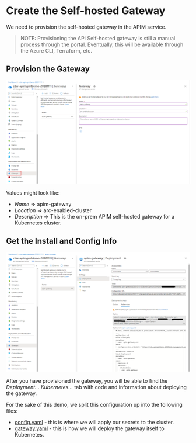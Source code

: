 # Create the Self-hosted Gateway

We need to provision the self-hosted gateway in the APIM service.

> NOTE: Provisioning the API Self-hosted gateway is still a manual process through the portal. Eventually, this will 
> be available through the Azure CLI, Terraform, etc.

## Provision the Gateway

![Image of API Self-Hosted Gateway Creation](/assets/apim-gateway-screenshot.png)

Values might look like:

* _Name_ => apim-gateway  
* _Location_ => arc-enabled-cluster  
* _Description_ => This is the on-prem APIM self-hosted gateway for a Kubernetes cluster.

## Get the Install and Config Info

![Image of API Self-Hosted Gateway Creation](/assets/apim-gateway-screenshot-2.png)

After you have provisioned the gateway, you will be able to find the _Deployment... Kubernetes..._ tab with code and information about deploying the gateway.

For the sake of this demo, we split this configuration up into the following files:

* [config.yaml](/04_cluster-config/config-sample.yaml) - this is where we will apply our secrets to the cluster.
* [gateway.yaml](/flux/apim-gateway/gateway.yaml) - this is how we will deploy the gateway itself to Kubernetes.

